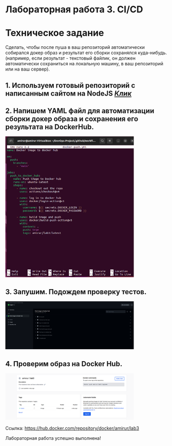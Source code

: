 # Лабораторная работа 3. CI/CD

# Техническое задание
Сделать, чтобы после пуша в ваш репозиторий автоматически собирался докер образ и результат его сборки сохранялся куда-нибудь. (например, если результат - текстовый файлик, он должен автоматически сохраниться на локальную машину, в ваш репозиторий или на ваш сервер). 

## 1. Используем готовый репозиторий с написанным сайтом на NodeJS [*Клик*](https://github.com/AmirUr/DevOps-Project)


## 2. Напишем YAML файл для автоматизации сборки докер образа и сохранения его результата на DockerHub.

<img src="images/ymlfile.png" alt="ymlfile.png" width="400">

## 3. Запушим. Подождем проверку тестов.

<img src="images/actions.png" alt="actions.png" width="400">

## 4. Проверим образ на Docker Hub.

<img src="images/dockerhub.png" alt="dockerhub.png" width="400">

Ссылка: https://hub.docker.com/repository/docker/amirur/lab3

Лабораторная работа успешно выполнена!


